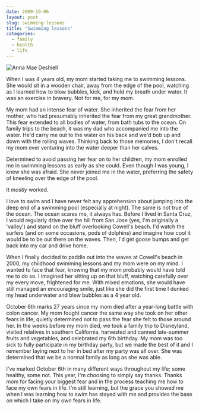 ```yaml
---
date: 2009-10-06
layout: post
slug: swimming-lessons
title: "Swimming lessons"
categories:
  - family
  - health
  - life
---
```


![Anna Mae Deshiell](/assets/images/2009/10/mom.jpg)

When I was 4 years old, my mom started taking me to swimming lessons. She would sit in a wooden chair, away from the edge of the pool, watching as I learned how to blow bubbles, kick, and hold my breath under water. It was an exercise in bravery. Not for me, for my mom.

My mom had an intense fear of water. She inherited the fear from her mother, who had presumably inherited the fear from my great grandmother. This fear extended to all bodies of water, from bath tubs to the ocean. On family trips to the beach, it was my dad who accompanied me into the water. He'd carry me out to the water on his back and we'd bob up and down with the rolling waves. Thinking back to those memories, I don't recall my mom ever venturing into the water deeper than her calves.

Determined to avoid passing her fear on to her children, my mom enrolled me in swimming lessons as early as she could. Even though I was young, I knew she was afraid. She never joined me in the water, preferring the safety of kneeling over the edge of the pool.

It _mostly_ worked.

I love to swim and I have never felt any apprehension about jumping into the deep end of a swimming pool (especially at night). The same is not true of the ocean. The ocean scares me, it always has. Before I lived in Santa Cruz, I would regularly drive over the hill from San Jose (yes, I'm originally a 'valley') and stand on the bluff overlooking Cowell's beach. I'd watch the surfers (and on some occasions, pods of dolphins) and imagine how cool it would be to be out there on the waves. Then, I'd get goose bumps and get back into my car and drive home.

When I finally decided to paddle out into the waves at Cowell's beach in 2000, my childhood swimming lessons and my mom were on my mind. I wanted to face that fear, knowing that my mom probably would have told me to do so. I imagined her sitting up on that bluff, watching carefully over my every move, frightened for me. With mixed emotions, she would have still managed an encouraging smile, just like she did the first time I dunked my head underwater and blew bubbles as a 4 year old.

October 6th marks 27 years since my mom died after a year-long battle with colon cancer. My mom fought cancer the same way she took on her other fears in life, quietly determined not to pass the fear she felt to those around her. In the weeks before my mom died, we took a family trip to Disneyland, visited relatives in southern California, harvested and canned late-summer fruits and vegetables, and celebrated my 6th birthday. My mom was too sick to fully participate in my birthday party, but we made the best of it and I remember laying next to her in bed after my party was all over. She was determined that we be a normal family as long as she was able.

I've marked October 6th in many different ways throughout my life; some healthy, some not. This year, I'm choosing to simply say thanks. Thanks mom for facing your biggest fear and in the process teaching me how to face my own fears in life. I'm still learning, but the grace you showed me when I was learning how to swim has stayed with me and provides the base on which I take on my own fears in life.
